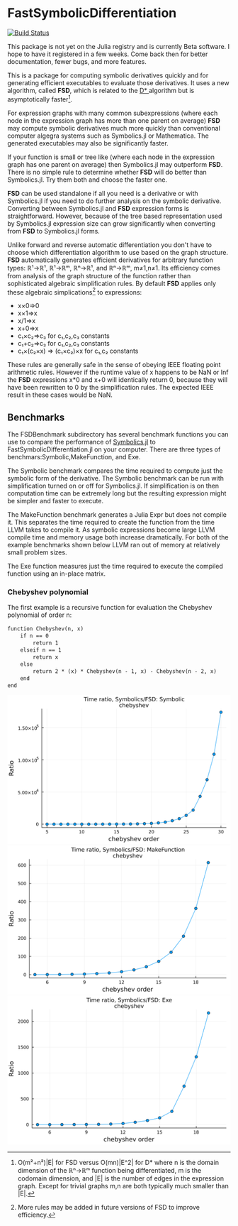 # FastSymbolicDifferentiation

[![Build Status](https://github.com/brianguenter/FastSymbolicDifferentiation.jl/actions/workflows/CI.yml/badge.svg?branch=main)](https://github.com/brianguenter/FastSymbolicDifferentiation.jl/actions/workflows/CI.yml?query=branch%3Amain)

This package is not yet on the Julia registry and is currently Beta software. I hope to have it registered in a few weeks. Come back then for better documentation, fewer bugs, and more features.

This is a package for computing symbolic derivatives quickly and for generating efficient executables to evaluate those derivatives. It uses a new algorithm, called **FSD**, which is related to the [D* ](https://www.microsoft.com/en-us/research/publication/the-d-symbolic-differentiation-algorithm/) algorithm but is asymptotically  faster[^1].  

For expression graphs with many common subexpressions (where each node in the expression graph has more than one parent on average) **FSD** may compute symbolic derivatives much more quickly than conventional computer algegra systems such as Symbolics.jl or Mathematica. The generated executables may also be significantly faster. 

If your function is small or tree like (where each node in the expression graph has one parent on average) then Symbolics.jl may outperform **FSD**. There is no simple rule to determine whether **FSD** will do better than Symbolics.jl. Try them both and choose the faster one.

**FSD** can be used standalone if all you need is a derivative or with Symbolics.jl if you need to do further analysis on the symbolic derivative. Converting between Symbolics.jl and **FSD** expression forms is straightforward. However, because of the tree based representation used by Symbolics.jl expression size can grow significantly when converting from **FSD** to Symbolics.jl forms.


Unlike forward and reverse automatic differentiation you don't have to choose which differentiation algorithm to use based on the graph structure. **FSD** automatically generates efficient derivatives for arbitrary function types: ℝ¹->ℝ¹, ℝ¹->ℝᵐ, ℝⁿ->ℝ¹, and ℝⁿ->ℝᵐ, m≠1,n≠1. Its efficiency comes from analysis of the graph structure of the function rather than sophisticated algebraic simplification rules. By default **FSD** applies only these algebraic simplications[^2] to expressions:
* x×0=>0
* x×1=>x
* x/1=>x
* x+0=>x
* c₁×c₂=>c₃ for c₁,c₂,c₃ constants
* c₁+c₂=>c₃ for c₁,c₂,c₃ constants
* c₁×(c₂×x) => (c₁×c₂)×x  for c₁,c₂ constants


These rules are generally safe in the sense of obeying IEEE floating point arithmetic rules. However if the runtime value of x happens to be NaN or Inf the **FSD** expressions x*0 and x+0 will identically return 0, because they will have been rewritten to 0 by the simplification rules. The expected IEEE result in these cases would be NaN. 

## Benchmarks

The FSDBenchmark subdirectory has several benchmark functions you can use to compare the performance of [Symbolics.jl](https://symbolics.juliasymbolics.org/dev/) to FastSymbolicDifferentiation.jl on your computer. There are three types of benchmars:Symbolic,MakeFunction, and Exe. 

The Symbolic benchmark compares the time required to compute just the symbolic form of the derivative. The Symbolic benchmark can be run with simplification turned on or off for Symbolics.jl. If simplification is on then computation time can be extremely long but the resulting expression might be simpler and faster to execute.

The MakeFunction benchmark generates a Julia Expr but does not compile it. This separates the time required to create the function from the time LLVM takes to compile it. As symbolic expressions become large LLVM compile time and memory usage both increase dramatically. For both of the example benchmarks shown below LLVM ran out of memory at relatively small problem sizes.

The Exe function measures just the time required to execute the compiled function using an in-place matrix.

### Chebyshev polynomial
The first example is a recursive function for evaluation the Chebyshev polynomial of order n:

```
function Chebyshev(n, x)
    if n == 0
        return 1
    elseif n == 1
        return x
    else
        return 2 * (x) * Chebyshev(n - 1, x) - Chebyshev(n - 2, x)
    end
end
```

<img src="FSDBenchmark\Data\figure_chebyshev_Symbolic.svg">
<img src="FSDBenchmark\Data\figure_chebyshev_MakeFunction.svg">
<img src="FSDBenchmark\Data\figure_chebyshev_Exe.svg">

[^1]: O(m²+n²)|E| for FSD versus O(mn)|E^2| for D* where n is the domain dimension of the ℝⁿ->ℝᵐ function being differentiated, m is the codomain dimension, and |E| is the number of edges in the expression graph. Except for trivial graphs m,n are both typically much smaller than |E|. 
[^2]: More rules may be added in future versions of FSD to improve efficiency.
